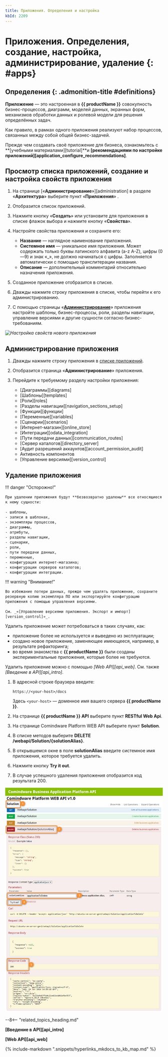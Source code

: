 ```yaml
---
title: Приложения. Определения и настройка
kbId: 2209
---
```


# Приложения. Определения, создание, настройка, администрирование, удаление {: #apps}

<div class="admonition question" markdown="block">

## Определения {: .admonition-title #definitions}

**Приложение** — это настроенная в **{{ productName }}** совокупность  бизнес-процессов, диаграмм, моделей данных, экранных форм, механизмов обработки данных и ролевой модели для решения определённых задач.

Как правило, в рамках одного приложения реализуют набор процессов, связанных между собой общей бизнес-задачей.

Прежде чем создавать своё приложение для бизнеса, ознакомьтесь с **[учебными материалами][tutorial]**и **[рекомендациями по настройке приложений][application_configure_recommendations]**.

</div>

## Просмотр списка приложений, создание и настройка свойств приложения

1. На странице [«**Администрирование**»][administration] в разделе «**Архитектура**» выберите пункт «**Приложения**» <i class= "fa-light  fa-cubes"></i>.
2. Отобразится список приложений.
3. Нажмите кнопку «**Создать**» или установите для приложения в списке флажок выбора и нажмите кнопку «**Свойства**».
4. Настройте свойства приложения и сохраните его:

    - **Название** — наглядное наименование приложения.
    - **Системное имя** — уникальное имя приложения. Может содержать только буквы латинского алфавита (a-z A-Z), цифры (0—9) и знак «\_», не должно начинаться с цифры. Заполняется автоматически с помощью транслитерации названия.
    - **Описание** — дополнительный комментарий относительно назначения приложения.

5. Созданное приложение отобразится в списке.
6. Дважды нажмите строку приложения в списке, чтобы перейти к его администрированию.
7. С помощью страницы «**[Администрирование](#администрирование-приложения)**» приложения настройте шаблоны, бизнес-процессы, роли, разделы навигации, управление версиями и другие сущности согласно бизнес-требованиям.

_![Настройка свойств нового приложения](bussiness_application_creation.png)_

## Администрирование приложения

1. Дважды нажмите строку приложения в [списке приложений](#просмотр-списка-приложений-создание-и-настройка-свойств-приложения).
2. Отобразится страница «**Администрирование**» приложения.
3. Перейдите к требуемому разделу настройки приложения:

    - [Диаграммы][diagrams]
    - [Шаблоны][templates]
    - [Роли][roles]
    - [Разделы навигации][navigation_sections_setup]
    - [Функции][функции]
    - [Переменные][variables]
    - [Сценарии][scenarios]
    - [Интернет-магазин][online_store]
    - [Интеграции][odata_integration]
    - [Пути передачи данных][communication_routes]
    - [Сервер каталогов][directory_server]
    - [Аудит разрешений аккаунтов][account_permission_audit]
    - Активность компонентов
    - [Управление версиями][version_control]

## Удаление приложения

!!! danger "Осторожно!"

    При удалении приложения будут **безвозвратно удалены** все относящиеся к нему сущности:

    - шаблоны,
    - записи в шаблонах,
    - экземпляры процессов,
    - диаграммы,
    - атрибуты,
    - разделы навигации,
    - сценарии,
    - роли,
    - пути передачи данных,
    - переменные,
    - конфигурация интернет-магазина;
    - конфигурации серверов каталогов;
    - конфигурации интеграции.

!!! warning "Внимание!"

    Во избежание потери данных, прежде чем удалять приложение, сохраните резервную копию экземпляра ПО или экспортируйте конфигурацию приложения с помощью управления версиями.

    См. _«[Управление версиями приложения. Экспорт и импорт][version_control]»_.

Удалить приложение может потребоваться в таких случаях, как:

- приложение более не используется и выведено из эксплуатации;
- создано новое приложение, заменяющее имеющееся, например, в результате рефакторинга;
- во время знакомства с **{{ productName }}** были созданы экспериментальные приложения, которые более не требуются.

Удалить приложение можно с помощью *[Web API][api_web]*. См. также *[Введение в API][api_intro]*.

1. В адресной строке браузера введите:

    ```
    https://<your-host>/docs
    ```

    Здесь `<your-host>` — доменное имя вашего сервера **{{ productName }}**.
2. На странице **{{ productName }} API** выберите пункт **RESTful Web Api**.
3. На странице Comindware Platform WEB API выберите пункт **Solution**.
4. В списке методов выберите **DELETE /webapi/Solution/{solutionAlias}**.
5. В открывшемся окне в поле **solutionAlias** введите системное имя приложения, которое требуется удалить.
6. Нажмите кнопку **Try it out**.
7. В случае успешного удаления приложения отобразится код результата 200.

_![Удаление приложения с помощью API](img/applications_delete_api.png)_

--8<-- "related_topics_heading.md"

**[Введение в API][api_intro]**

**[Web API][api_web]**

{%
include-markdown ".snippets/hyperlinks_mkdocs_to_kb_map.md"
%}
